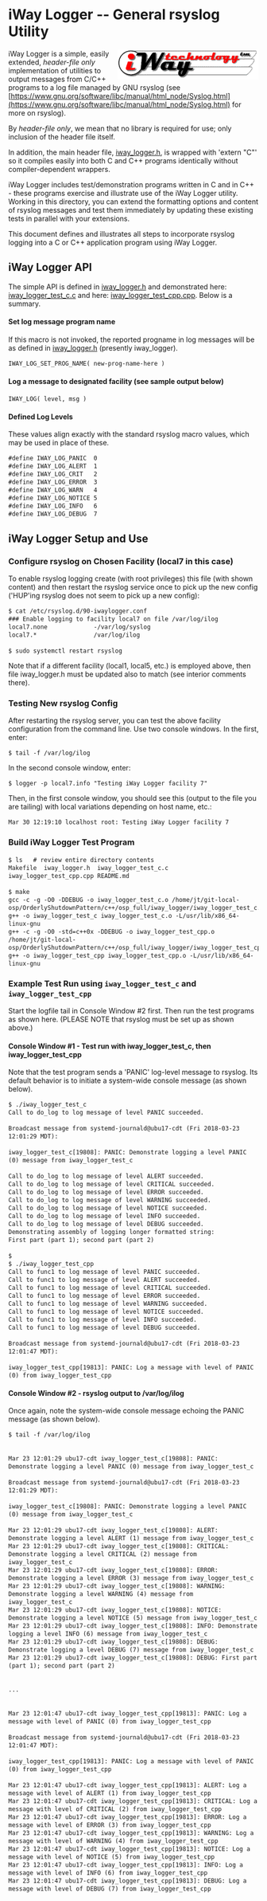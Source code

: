 # iWay Logger -- General rsyslog Utility

<img style="float: right;" src="../../images/iwaytechnology284x60.gif" /> iWay Logger is a simple, easily extended, *header-file only* implementation of utilities to output messages from C/C++ programs to a log file managed by GNU rsyslog (see [https://www.gnu.org/software/libc/manual/html_node/Syslog.html](https://www.gnu.org/software/libc/manual/html_node/Syslog.html) for more on rsyslog).

By *header-file only*, we mean that no library is required for use; only inclusion of the header file itself.

In addition, the main header file, [iway_logger.h](./iway_logger.h), is wrapped with 'extern "C"' so it compiles easily into both C and C++ programs identically without compiler-dependent wrappers.

iWay Logger includes test/demonstration programs written in C and in C++ - these programs exercise and illustrate use of the iWay Logger utility.  Working in this directory, you can extend the formatting options and content of rsyslog messages and test them immediately by updating these existing tests in parallel with your extensions.

This document defines and illustrates all steps to incorporate rsyslog logging into a C or C++ application program using iWay Logger.

## iWay Logger API

The simple API is defined in [iway_logger.h](./iway_logger.h) and demonstrated here: [iway_logger_test_c.c](./iway_logger_test_c.c) and here: [iway_logger_test_cpp.cpp](./iway_logger_test_cpp.cpp).  Below is a summary.   
#### Set log message program name

If this macro is not invoked, the reported progname in log messages will be as defined in [iway_logger.h](./iway_logger.h) (presently iway_logger).

```
IWAY_LOG_SET_PROG_NAME( new-prog-name-here )
```

#### Log a message to designated facility (see sample output below)

```
IWAY_LOG( level, msg )
```

#### Defined Log Levels

These values align exactly with the standard rsyslog macro values, which may be used in place of these.

```
#define IWAY_LOG_PANIC  0
#define IWAY_LOG_ALERT  1
#define IWAY_LOG_CRIT   2
#define IWAY_LOG_ERROR  3
#define IWAY_LOG_WARN   4
#define IWAY_LOG_NOTICE 5
#define IWAY_LOG_INFO   6
#define IWAY_LOG_DEBUG  7
```

## iWay Logger Setup and Use


### Configure rsyslog on Chosen Facility (local7 in this case)

To enable rsyslog logging create (with root privileges) this file (with shown content) and then restart the rsyslog service once to pick up the new config ('HUP'ing rsyslog does not seem to pick up a new config):

```
$ cat /etc/rsyslog.d/90-iwaylogger.conf
### Enable logging to facility local7 on file /var/log/ilog
local7.none             -/var/log/syslog
local7.*                /var/log/ilog

$ sudo systemctl restart rsyslog
```

Note that if a different facility (local1, local5, etc.) is employed above, then file iway_logger.h must be updated also to match (see interior comments there).

### Testing New rsyslog Config

After restarting the rsyslog server, you can test the above facility configuration from the command line.  Use two console windows.  In the first, enter:
```
$ tail -f /var/log/ilog
```
In the second console window, enter:
```
$ logger -p local7.info "Testing iWay Logger facility 7"
```
Then, in the first console window, you should see this (output to the file you are tailing) with local variations depending on host name, etc.:
```
Mar 30 12:19:10 localhost root: Testing iWay Logger facility 7
```

### Build iWay Logger Test Program

```
$ ls   # review entire directory contents
Makefile  iway_logger.h  iway_logger_test_c.c  iway_logger_test_cpp.cpp README.md

$ make
gcc -c -g -O0 -DDEBUG -o iway_logger_test_c.o /home/jt/git-local-osp/OrderlyShutdownPattern/c++/osp_full/iway_logger/iway_logger_test_c.c
g++ -o iway_logger_test_c iway_logger_test_c.o -L/usr/lib/x86_64-linux-gnu
g++ -c -g -O0 -std=c++0x -DDEBUG -o iway_logger_test_cpp.o /home/jt/git-local-osp/OrderlyShutdownPattern/c++/osp_full/iway_logger/iway_logger_test_cpp.cpp
g++ -o iway_logger_test_cpp iway_logger_test_cpp.o -L/usr/lib/x86_64-linux-gnu
```

### Example Test Run using `iway_logger_test_c` and `iway_logger_test_cpp`

Start the logfile tail in Console Window #2 first.  Then run the test programs as shown here.  (PLEASE NOTE that rsyslog must be set up as shown above.)


#### Console Window #1 - Test run with iway_logger_test_c, then iway_logger_test_cpp

Note that the test program sends a 'PANIC' log-level message to rsyslog.  Its default behavior is to initiate a system-wide console message (as shown below).

```
$ ./iway_logger_test_c
Call to do_log to log message of level PANIC succeeded.

Broadcast message from systemd-journald@ubu17-cdt (Fri 2018-03-23 12:01:29 MDT):

iway_logger_test_c[19808]: PANIC: Demonstrate logging a level PANIC (0) message from iway_logger_test_c

Call to do_log to log message of level ALERT succeeded.
Call to do_log to log message of level CRITICAL succeeded.
Call to do_log to log message of level ERROR succeeded.
Call to do_log to log message of level WARNING succeeded.
Call to do_log to log message of level NOTICE succeeded.
Call to do_log to log message of level INFO succeeded.
Call to do_log to log message of level DEBUG succeeded.
Demonstrating assembly of logging longer formatted string:
First part (part 1); second part (part 2)

$
$ ./iway_logger_test_cpp
Call to func1 to log message of level PANIC succeeded.
Call to func1 to log message of level ALERT succeeded.
Call to func1 to log message of level CRITICAL succeeded.
Call to func1 to log message of level ERROR succeeded.
Call to func1 to log message of level WARNING succeeded.
Call to func1 to log message of level NOTICE succeeded.
Call to func1 to log message of level INFO succeeded.
Call to func1 to log message of level DEBUG succeeded.

Broadcast message from systemd-journald@ubu17-cdt (Fri 2018-03-23 12:01:47 MDT):

iway_logger_test_cpp[19813]: PANIC: Log a message with level of PANIC (0) from iway_logger_test_cpp
```


#### Console Window #2 - rsyslog output to /var/log/ilog

Once again, note the system-wide console message echoing the PANIC message (as shown below).

```
$ tail -f /var/log/ilog


Mar 23 12:01:29 ubu17-cdt iway_logger_test_c[19808]: PANIC: Demonstrate logging a level PANIC (0) message from iway_logger_test_c

Broadcast message from systemd-journald@ubu17-cdt (Fri 2018-03-23 12:01:29 MDT):

iway_logger_test_c[19808]: PANIC: Demonstrate logging a level PANIC (0) message from iway_logger_test_c

Mar 23 12:01:29 ubu17-cdt iway_logger_test_c[19808]: ALERT: Demonstrate logging a level ALERT (1) message from iway_logger_test_c
Mar 23 12:01:29 ubu17-cdt iway_logger_test_c[19808]: CRITICAL: Demonstrate logging a level CRITICAL (2) message from iway_logger_test_c
Mar 23 12:01:29 ubu17-cdt iway_logger_test_c[19808]: ERROR: Demonstrate logging a level ERROR (3) message from iway_logger_test_c
Mar 23 12:01:29 ubu17-cdt iway_logger_test_c[19808]: WARNING: Demonstrate logging a level WARNING (4) message from iway_logger_test_c
Mar 23 12:01:29 ubu17-cdt iway_logger_test_c[19808]: NOTICE: Demonstrate logging a level NOTICE (5) message from iway_logger_test_c
Mar 23 12:01:29 ubu17-cdt iway_logger_test_c[19808]: INFO: Demonstrate logging a level INFO (6) message from iway_logger_test_c
Mar 23 12:01:29 ubu17-cdt iway_logger_test_c[19808]: DEBUG: Demonstrate logging a level DEBUG (7) message from iway_logger_test_c
Mar 23 12:01:29 ubu17-cdt iway_logger_test_c[19808]: DEBUG: First part (part 1); second part (part 2)


...


Mar 23 12:01:47 ubu17-cdt iway_logger_test_cpp[19813]: PANIC: Log a message with level of PANIC (0) from iway_logger_test_cpp

Broadcast message from systemd-journald@ubu17-cdt (Fri 2018-03-23 12:01:47 MDT):

iway_logger_test_cpp[19813]: PANIC: Log a message with level of PANIC (0) from iway_logger_test_cpp

Mar 23 12:01:47 ubu17-cdt iway_logger_test_cpp[19813]: ALERT: Log a message with level of ALERT (1) from iway_logger_test_cpp
Mar 23 12:01:47 ubu17-cdt iway_logger_test_cpp[19813]: CRITICAL: Log a message with level of CRITICAL (2) from iway_logger_test_cpp
Mar 23 12:01:47 ubu17-cdt iway_logger_test_cpp[19813]: ERROR: Log a message with level of ERROR (3) from iway_logger_test_cpp
Mar 23 12:01:47 ubu17-cdt iway_logger_test_cpp[19813]: WARNING: Log a message with level of WARNING (4) from iway_logger_test_cpp
Mar 23 12:01:47 ubu17-cdt iway_logger_test_cpp[19813]: NOTICE: Log a message with level of NOTICE (5) from iway_logger_test_cpp
Mar 23 12:01:47 ubu17-cdt iway_logger_test_cpp[19813]: INFO: Log a message with level of INFO (6) from iway_logger_test_cpp
Mar 23 12:01:47 ubu17-cdt iway_logger_test_cpp[19813]: DEBUG: Log a message with level of DEBUG (7) from iway_logger_test_cpp

```


